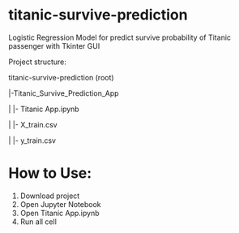 # titanic-survive-prediction
Logistic Regression Model for predict survive probability of Titanic passenger with Tkinter GUI

Project structure:

titanic-survive-prediction (root)

|-Titanic_Survive_Prediction_App

| |- Titanic App.ipynb

| |- X_train.csv

| |- y_train.csv

# How to Use:
1. Download project
2. Open Jupyter Notebook
3. Open Titanic App.ipynb
4. Run all cell
